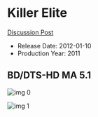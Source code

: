 # Killer Elite

[Discussion Post](https://www.avsforum.com/threads/bass-eq-for-filtered-movies.2995212/post-58645972)

* Release Date: 2012-01-10
* Production Year: 2011

## BD/DTS-HD MA 5.1

![img 0](https://i.imgur.com/j4heBMR.jpg)

![img 1](https://i.imgur.com/hClCbYs.png)

